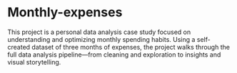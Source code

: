 # Monthly-expenses
This project is a personal data analysis case study focused on understanding and optimizing monthly spending habits. Using a self-created dataset of three months of expenses, the project walks through the full data analysis pipeline—from cleaning and exploration to insights and visual storytelling.
